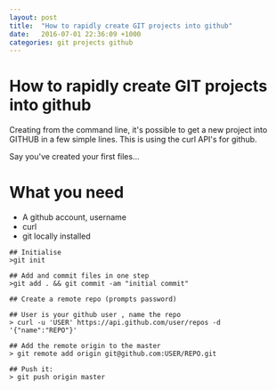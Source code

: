 ```yaml
---
layout: post
title:  "How to rapidly create GIT projects into github"
date:   2016-07-01 22:36:09 +1000
categories: git projects github
---
```

# How to rapidly create GIT projects into github

Creating from the command line, it's possible to get a new project into GITHUB in a few simple lines.  This is using the curl API's for github.

Say you've created your first files...

# What you need

* A github account, username
* curl
* git locally installed


```
## Initialise
>git init

## Add and commit files in one step
>git add . && git commit -am "initial commit"

## Create a remote repo (prompts password)

## User is your github user , name the repo
> curl -u 'USER' https://api.github.com/user/repos -d '{"name":"REPO"}'

## Add the remote origin to the master
> git remote add origin git@github.com:USER/REPO.git

## Push it:
> git push origin master

```